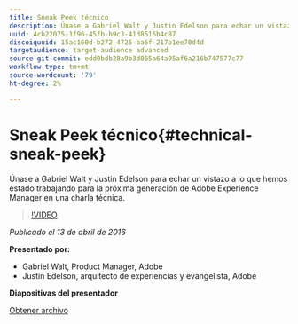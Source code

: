 ```yaml
---
title: Sneak Peek técnico
description: Únase a Gabriel Walt y Justin Edelson para echar un vistazo a lo que hemos estado trabajando para la próxima generación de Adobe Experience Manager en una charla técnica.
uuid: 4cb22075-1f96-45fb-b9c3-41d8516b4c87
discoiquuid: 15ac160d-b272-4725-ba6f-217b1ee70d4d
targetaudience: target-audience advanced
source-git-commit: edd0bdb28a9b3d065a64a95af6a216b747577c77
workflow-type: tm+mt
source-wordcount: '79'
ht-degree: 2%

---
```


# Sneak Peek técnico{#technical-sneak-peek}

Únase a Gabriel Walt y Justin Edelson para echar un vistazo a lo que hemos estado trabajando para la próxima generación de Adobe Experience Manager en una charla técnica.

>[!VIDEO](https://video.tv.adobe.com/v/19305/?quality=9)

*Publicado el 13 de abril de 2016*

**Presentado por:**

* Gabriel Walt, Product Manager, Adobe
* Justin Edelson, arquitecto de experiencias y evangelista, Adobe

**Diapositivas del presentador**

[Obtener archivo](assets/aem-gems-041316-6-2-tech-preview.pdf)
<!--
[Get back to the Overview](https://helpx.adobe.com/experience-manager/kt/eseminars/gems/aem-index.html)
-->
